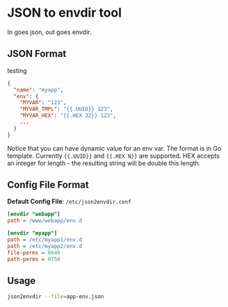 # JSON to envdir tool

In goes json, out goes envdir.

## JSON Format
testing

```json
{
  "name": "myapp",
  "env": {
    "MYVAR": "123",
    "MYVAR_TMPL": "{{.UUID}} 123",
    "MYVAR_HEX": "{{.HEX 32}} 123",
    ...
  }
}
```

Notice that you can have dynamic value for an env var. The format is in Go template. Currently `{{.UUID}}` and `{{.HEX N}}` are supported. HEX accepts an integer for length - the resulting string will be double this length.

## Config File Format

**Default Config File**: `/etc/json2envdir.conf`

```ini
[envdir "webapp"]
path = /www/webapp/env.d

[envdir "myapp"]
path = /etc/myapp1/env.d
path = /etc/myapp2/env.d
file-perms = 0640
path-perms = 0750
```

## Usage

```bash
json2envdir --file=app-env.json
```
